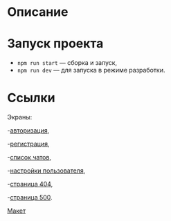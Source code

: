 # Описание



# Запуск проекта

- `npm run start` — сборка и запуск,
- `npm run dev` — для запуска в режиме разработки.

# Ссылки

Экраны: 

-[авторизация](https://www.figma.com/file/buMrjuDILmy0L8vLTmOu24/Chat_external_link?type=design&node-id=1-600&mode=design&t=Blw63sVPrYMunR14-4),

-[регистрация](https://www.figma.com/file/buMrjuDILmy0L8vLTmOu24/Chat_external_link?type=design&node-id=1-658&mode=design&t=Blw63sVPrYMunR14-4),

-[список чатов](https://www.figma.com/file/buMrjuDILmy0L8vLTmOu24/Chat_external_link?type=design&node-id=1-2&mode=design&t=Blw63sVPrYMunR14-4),

-[настройки пользователя](https://www.figma.com/file/buMrjuDILmy0L8vLTmOu24/Chat_external_link?type=design&node-id=1-498&mode=design&t=Blw63sVPrYMunR14-4),

-[страница 404](https://www.figma.com/file/buMrjuDILmy0L8vLTmOu24/Chat_external_link?type=design&node-id=1-612&mode=design&t=Blw63sVPrYMunR14-4),

-[страница 500](https://www.figma.com/file/buMrjuDILmy0L8vLTmOu24/Chat_external_link?type=design&node-id=1-616&mode=design&t=Blw63sVPrYMunR14-4).

[Макет](https://www.figma.com/file/buMrjuDILmy0L8vLTmOu24/Chat_external_link?type=design&node-id=0-1&mode=design&t=qC3uqijGIFSl3bCL-0)
